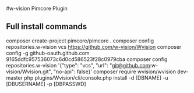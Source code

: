#w-vision Pimcore Plugin

## Full install commands
composer create-project pimcore/pimcore .
composer config repositories.w-vision vcs https://github.com/w-vision/Wvision
composer config -g github-oauth.github.com 9165ddfc957536073c6d0cd586523f28c0979cba
composer config repositories.w-vision '{"type": "vcs", "url": "git@github.com:w-vision/Wvision.git", "no-api": false}'
composer require wvision/wvision dev-master
php plugins/Wvision/cli/console.php install -d [DBNAME] -u [DBUSERNAME] -p [DBPASSWD]